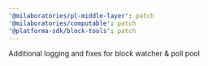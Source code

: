 ```yaml
---
'@milaboratories/pl-middle-layer': patch
'@milaboratories/computable': patch
'@platforma-sdk/block-tools': patch
---
```


Additional logging and fixes for block watcher & poll pool
